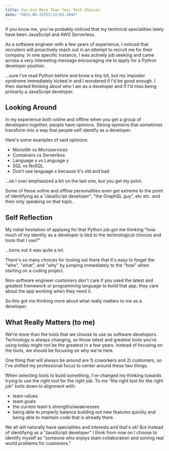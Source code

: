 ```yaml
---
title: You Are More Than Your Tech Choices
date: "2021-05-25T21:12:03.284Z"
---
```


If you know me, you've probably noticed that my technical specialities lately have been JavaScript and AWS Serverless.

As a software engineer with a few years of experience, I noticed that recruiters will proactively reach out in an attempt to recruit me for their company. In one specific instance, I was actively job seeking and came across a very interesting message encouraging me to apply for a Python developer position.

...sure I've read Python before and know a tiny bit, but my imposter syndrome immediately kicked in and I wondered if I'd be good enough. I then started thinking about who I am as a developer and if I'd miss being primarily a JavaScript developer.

## Looking Around
In my experience both online and offline when you get a group of developers together, people have opinions. Strong opinions that sometimes transform into a way that people self identify as a developer.

Here's some examples of said opinions:
- Monolith vs Microservices
- Containers vs Serverless
- Language x vs Language y
- SQL vs NoSQL
- Don't use language x because it's old and bad

...ok I over emphasized a bit on the last one, but you get my point.

Some of these online and offline personalities even get extreme to the point of identifying as a "JavaScript developer", "the GraphQL guy", etc etc. and then only speaking on that topic.

## Self Reflection
My initial hesitation of applying for that Python job got me thinking "how much of my identity as a developer is tied to the technological choices and tools that I use?"

...turns out it was quite a lot.

There's so many choices for tooling out there that it's easy to forget the "who", "what", and "why" by jumping immediately to the "how" when starting on a coding project.

Non-software engineer customers don't care if you used the latest and greatest framework or programming language to build that app, they care about the app working when they need it.

So this got me thinking more about what really matters to me as a developer.

## What Really Matters (to me)
We're more than the tools that we choose to use as software developers. Technology is always changing, so those latest and greatest tools you're using today might not be the greatest in a few years. Instead of focusing on the tools, we should be focusing on why we're here.

One thing that will always be around are 1) coworkers and 2) customers, so I've shifted my professional focus to center around these two things.

When selecting tools to build something, I've changed my thinking towards trying to use the right tool for the right job. To me "the right tool for the right job" boils down to alignment with:

- team values
- team goals
- the current team's strengths/weaknesses
- being able to properly balance building out new features quickly and being able to maintain code that is already there

We all will naturally have specialities and interests and that's ok! But instead of identifying as a "JavaScript developer" I think from now on I choose to identify myself as "someone who enjoys team collaboration and solving real world problems for customers."
